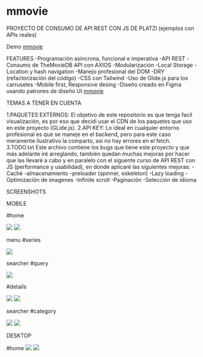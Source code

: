 # mmovie
PROYECTO DE CONSUMO DE API REST CON JS DE PLATZI (ejemplos con APIs reales)

Demo
[mmovie](https://mickyrendon.github.io/mmovie/#home)

FEATURES
-Programación asincrona, funcional e imperativa
-API REST
-Consumo de TheMovieDB API con AXIOS
-Modularización
-Local Storage
-Location y hash navigation
-Manejo profesional del DOM
-DRY (refactorización del código)
-CSS con Tailwind
-Uso de Glide.js para los carruseles
-Mobile first, Responsive desing
-Diseño creado en Figma usando patrones de diseño UI [mmovie](https://www.figma.com/file/0qG6H72TugJszwciU6oKqT/mmovie?type=design&node-id=0%3A1&mode=design&t=5AfRXNkhxfjwWN1G-1)

TEMAS A TENER EN CUENTA

1.PAQUETES EXTERNOS: 
    El objetivo de este repositorio es que tenga facil visualización, es por eso que decidi usar el CDN de los paquetes que uso en este proyecto (GLide.js).
2.API KEY:
    Lo ideal en cualquier entorno profesional es que se maneje en el backend, pero para este caso meramente ilustrativo la comparto, asi no hay errores en el fetch.
3.TODO.txt
    Este archivo contiene los bugs que tiene este proyecto y que más adelante iré arreglando, también quedan muchas mejoras por hacer que las llevaré a cabo y en paralelo con el siguente curso de API REST con JS (performance y usabilidad), en donde aplicaré las siguientes mejoras:
        -Caché
        -almacenamiento
        -preloader (spinner, eskeleton)
        -Lazy loading
        -Optimización de imagenes
        -Infinite scroll
        -Paginación
        -Selección de idioma


SCREENSHOTS

MOBILE

#home 

<img src="./assets/gallery/1.png">
<img src="./assets/gallery/2.png">

menu #series 

<img src="./assets/gallery/3.png">

searcher #query

<img src="./assets/gallery/4.png">

#details

<img src="./assets/gallery/5.png">
<img src="./assets/gallery/6.png">

searcher #category

<img src="./assets/gallery/7.png">
<img src="./assets/gallery/8.png">
    

DESKTOP  

#home
<img src="./assets/gallery/9.png">
<img src="./assets/gallery/10.png">